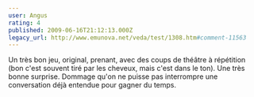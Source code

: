 ```yaml
---
user: Angus
rating: 4
published: 2009-06-16T21:12:13.000Z
legacy_url: http://www.emunova.net/veda/test/1308.htm#comment-11563
---
```

Un très bon jeu, original, prenant, avec des coups de théâtre à répétition (bon c'est souvent tiré par les cheveux, mais c'est dans le ton). Une très bonne surprise. Dommage qu'on ne puisse pas interrompre une conversation déjà entendue pour gagner du temps.